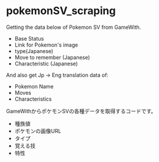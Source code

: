 # pokemonSV_scraping
Getting the data below of Pokemon SV from GameWith.
* Base Status
* Link for Pokemon's image
* type(Japanese)
* Move to remember (Japanese)
* Characteristic (Japanese)

And also get Jp -> Eng translation data of:
* Pokemon Name
* Moves
* Characteristics

GameWithからポケモンSVの各種データを取得するコードです。
* 種族値
* ポケモンの画像URL
* タイプ
* 覚える技
* 特性
